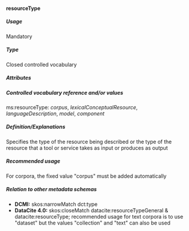 #### resourceType
##### Usage
Mandatory
##### Type
Closed controlled vocabulary
##### Attributes
 
##### Controlled vocabulary reference and/or values
ms:resourceType: _corpus_, _lexicalConceptualResource_, _languageDescription_, _model_, _component_
##### Definition/Explanations
Specifies the type of the resource being described or the type of the resource that a tool or service takes as input or produces as output
##### Recommended usage
For corpora, the fixed value "corpus" must be added automatically
##### Relation to other metadata schemas
* **DCMI:** skos:narrowMatch dct:type
* **DataCite 4.0:** skos:closeMatch datacite:resourceTypeGeneral & datacite:resourceType; recommended usage for text corpora is to use "dataset" but the values "collection" and "text" can also be used
